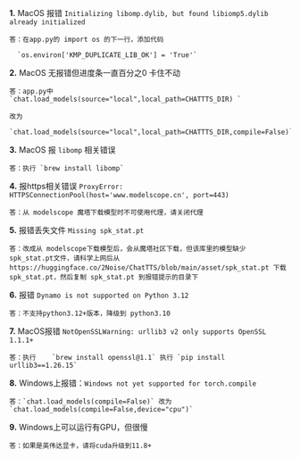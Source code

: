 **1.**  MacOS 报错 `Initializing libomp.dylib, but found libiomp5.dylib already initialized`

    答：在app.py的 import os 的下一行，添加代码
  
      `os.environ['KMP_DUPLICATE_LIB_OK'] = 'True'`


**2.**  MacOS 无报错但进度条一直百分之0 卡住不动

    答：app.py中 
    `chat.load_models(source="local",local_path=CHATTTS_DIR) `
    
    改为
    
    `chat.load_models(source="local",local_path=CHATTTS_DIR,compile=False)`

**3.**  MacOS 报 `libomp` 相关错误

    答：执行 `brew install libomp`

**4.**  报https相关错误 `ProxyError: HTTPSConnectionPool(host='www.modelscope.cn', port=443)`

    答：从 modelscope 魔塔下载模型时不可使用代理，请关闭代理


**5.**  报错丢失文件 `Missing spk_stat.pt`


    答：改成从 modelscope下载模型后，会从魔塔社区下载，但该库里的模型缺少 spk_stat.pt文件，请科学上网后从 https://huggingface.co/2Noise/ChatTTS/blob/main/asset/spk_stat.pt 下载 spk_stat.pt，然后复制 spk_stat.pt 到报错提示的目录下


**6.**  报错 `Dynamo is not supported on Python 3.12`

    答：不支持python3.12+版本，降级到 python3.10

**7.**  MacOS报错 `NotOpenSSLWarning: urllib3 v2 only supports OpenSSL 1.1.1+`

    答：执行 	`brew install openssl@1.1` 执行 `pip install urllib3==1.26.15`



**8.**  Windows上报错：`Windows not yet supported for torch.compile`

    答：`chat.load_models(compile=False)` 改为 `chat.load_models(compile=False,device="cpu")`

**9.**   Windows上可以运行有GPU，但很慢

    答：如果是英伟达显卡，请将cuda升级到11.8+

